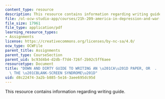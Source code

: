 ```yaml
---
content_type: resource
description: This resource contains information regarding writing guide.
file: /ol-ocw-studio-app/courses/21h-209-america-in-depression-and-war-spring-2012/d8c224743a2bb8855e163aee695dc95d_writing_guide.pdf
file_size: 17961
file_type: application/pdf
learning_resource_types:
- Assignments
license: https://creativecommons.org/licenses/by-nc-sa/4.0/
ocw_type: OCWFile
parent_title: Assignments
parent_type: CourseSection
parent_uid: bc93d4b4-d2db-f7d4-726f-2b92c5ff6aee
resourcetype: Document
title: "DOWN AND DIRTY GUIDE TO WRITING AN \u201CA\u201D PAPER, OR  .  .  .  OVERCOMING\
  \ THE \u201CBLANK-SCREEN SYNDROME\u201D"
uid: d8c22474-3a2b-b885-5e16-3aee695dc95d
---
```

This resource contains information regarding writing guide.